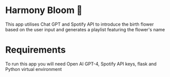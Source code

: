 # Harmony Bloom 🌷
This app utilises Chat GPT and Spotify API to introduce the birth flower based on the user input and generates a playlist featuring the flower's name

# Requirements
To run this app you will need Open AI GPT-4, Spotify API keys, flask and Python virtual environment
